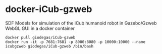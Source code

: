 # docker-iCub-gzweb
SDF Models for simulation of the iCub humanoid robot in Gazebo/Gzweb WebGL GUI in a docker container

    docker pull giodegas/iCub-gzweb
    docker run -it -p 7681:7681 -p 8080:8080 -p 10000:10000 --name icubgzweb giodegas/iCub-gzweb /bin/bash
